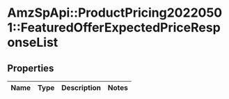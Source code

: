 # AmzSpApi::ProductPricing20220501::FeaturedOfferExpectedPriceResponseList

## Properties
Name | Type | Description | Notes
------------ | ------------- | ------------- | -------------

